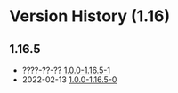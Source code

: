 # Version History (1.16)

## 1.16.5

- ????-??-?? [1.0.0-1.16.5-1](1.0.0-1.16.5-1.md)
- 2022-02-13 [1.0.0-1.16.5-0](1.0.0-1.16.5-0.md)